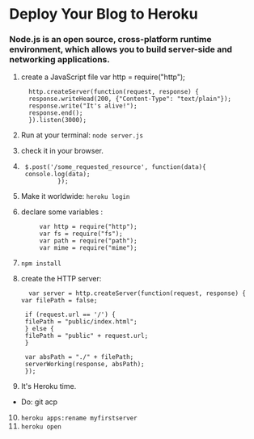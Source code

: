 # Deploy Your Blog to Heroku
###  Node.js is an open source, cross-platform runtime environment, which allows you to build server-side and networking applications.
1. create a JavaScript file
         var http = require("http");

         http.createServer(function(request, response) {
         response.writeHead(200, {"Content-Type": "text/plain"});
         response.write("It's alive!");
         response.end();
         }).listen(3000);

2. Run at your terminal: `node server.js`   
3. check it in your browser.
4.      $.post('/some_requested_resource', function(data){
        console.log(data);
                 });
5. Make it worldwide: `heroku login`
6. declare some variables :

            var http = require("http");
            var fs = require("fs");
            var path = require("path");
            var mime = require("mime");
7. `npm install` 
8. create the HTTP server:

         var server = http.createServer(function(request, response) {
       var filePath = false;

        if (request.url == '/') {
        filePath = "public/index.html";
        } else {
        filePath = "public" + request.url;
        }

        var absPath = "./" + filePath;
        serverWorking(response, absPath);
        });   
9.  It's Heroku time.
  * Do:  git  acp
10. `heroku apps:rename myfirstserver`
11. `heroku open`
